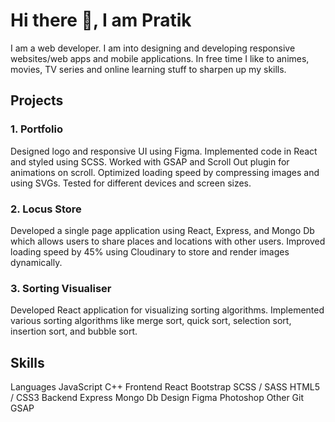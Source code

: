 # Hi there 👋, I am Pratik
I am a web developer. I am into designing and developing responsive websites/web apps and mobile applications.
In free time I like to animes, movies, TV series and online learning stuff to sharpen up my skills.

## Projects
### 1. Portfolio
Designed logo and responsive UI using Figma.
Implemented code in React and styled using SCSS.
Worked with GSAP and Scroll Out plugin for animations on scroll.
Optimized loading speed by compressing images and using SVGs.
Tested for different devices and screen sizes.

### 2. Locus Store
Developed a single page application using React, Express, and Mongo Db which allows users to share places and locations with other users.
Improved loading speed by 45% using Cloudinary to store and render images dynamically.

### 3. Sorting Visualiser
Developed React application for visualizing sorting algorithms.
Implemented various sorting algorithms like merge sort, quick sort, selection sort, insertion sort, and bubble sort.

## Skills
Languages
JavaScript
C++
Frontend
React
Bootstrap
SCSS / SASS
HTML5 / CSS3
Backend
Express
Mongo Db
Design
Figma
Photoshop
Other
Git
GSAP
<!--
**pratik-waghmare/pratik-waghmare** is a ✨ _special_ ✨ repository because its `README.md` (this file) appears on your GitHub profile.

Here are some ideas to get you started:

- 🔭 I’m currently working on ...
- 🌱 I’m currently learning ...
- 👯 I’m looking to collaborate on ...
- 🤔 I’m looking for help with ...
- 💬 Ask me about ...
- 📫 How to reach me: ...
- 😄 Pronouns: ...
- ⚡ Fun fact: ...
-->
